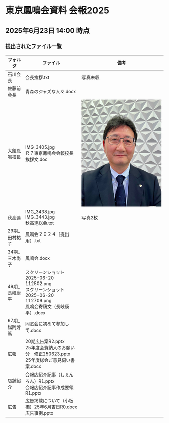 
# 東京鳳鳴会資料 会報2025

## 2025年6月23日 14:00 時点

### 提出されたファイル一覧
| フォルダ|ファイル |備考|
|---|---|---|
|石川会長 | 会長挨拶.txt | 写真未収|
|佐藤前会長 | 青森のジャズな人々.docx | |
|大館鳳鳴校長 | IMG_3405.jpg <br/> Ｒ７東京鳳鳴会会報校長挨拶文.doc|  ![写真あり](https://github.com/metoki/misc/blob/main/event2025/images/a.jpg)|
| 秋高連 | IMG_3438.jpg <br/> IMG_3443.jpg <br/>秋高連総会.txt |写真2枚 |
|29期_田村祐子|鳳鳴会２０２４〔提出用）.txt| |
|34期_三木尚子| 鳳鳴会.docx| |
|49期_長岐康平|  スクリーンショット 2025-06-20 112502.png <br/> スクリーンショット 2025-06-20 112709.png<br/> 鳳鳴会寄稿文（長岐康平）.docx| |
|67期_松岡芳篤 |  同窓会に初めて参加して.docx | |
|広報        | 20期広告案R2.pptx <br/>25年度会費納入のお願い分　修正250623.pptx <br/>  25年度総会ご意見伺い書案.docx | |
| 店舗紹介    | 会報店紹介記事（しぇんろん）R1.pptx <br/>  会報店紹介記事作成要領R1.pptx |
| 広告       |      広告掲載について（小板橋）25年6月吉日R0.docx <br/> 広告事例.pptx|

